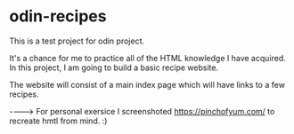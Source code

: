 # odin-recipes
This is a test project for odin project.

It's a chance for me to practice all of the HTML knowledge I have acquired. In this project, I am going to build a basic recipe website.

The website will consist of a main index page which will have links to a few recipes.

----> For personal exersice I screenshoted https://pinchofyum.com/ to recreate hmtl from mind. :) 
